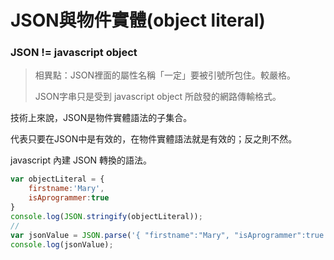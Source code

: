# JSON與物件實體(object literal)

### JSON != javascript object

> 相異點：JSON裡面的屬性名稱「一定」要被引號所包住。較嚴格。
>
> JSON字串只是受到 javascript object 所啟發的網路傳輸格式。

技術上來說，JSON是物件實體語法的子集合。

代表只要在JSON中是有效的，在物件實體語法就是有效的；反之則不然。

javascript 內建 JSON 轉換的語法。

```javascript
var objectLiteral = {
    firstname:'Mary',
    isAprogrammer:true
}
console.log(JSON.stringify(objectLiteral));
//
var jsonValue = JSON.parse('{ "firstname":"Mary", "isAprogrammer":true }')
console.log(jsonValue);
```